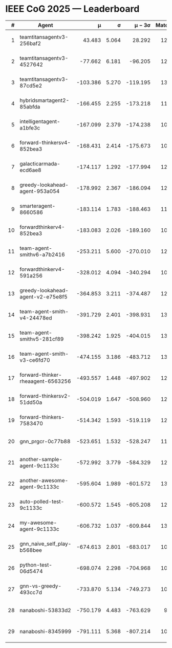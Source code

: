 # IEEE CoG 2025 — Leaderboard

| # | Agent | μ | σ | μ − 3σ | Matches | Updated |
|---:|---|---:|---:|---:|---:|---|
| 1 | teamtitansagentv3-256baf2 | 43.483 | 5.064 | 28.292 | 12960 | 2025-08-21 20:39 |
| 2 | teamtitansagentv3-4527642 | -77.662 | 6.181 | -96.205 | 12474 | 2025-08-21 20:39 |
| 3 | teamtitansagentv3-87cd5e2 | -103.386 | 5.270 | -119.195 | 13746 | 2025-08-21 20:39 |
| 4 | hybridsmartagent2-85abfda | -166.455 | 2.255 | -173.218 | 11349 | 2025-08-21 20:39 |
| 5 | intelligentagent-a1bfe3c | -167.099 | 2.379 | -174.238 | 10782 | 2025-08-21 20:39 |
| 6 | forward-thinkersv4-852bea3 | -168.431 | 2.414 | -175.673 | 10406 | 2025-08-21 20:39 |
| 7 | galacticarmada-ecd6ae8 | -174.117 | 1.292 | -177.994 | 12200 | 2025-08-21 20:39 |
| 8 | greedy-lookahead-agent-953a054 | -178.992 | 2.367 | -186.094 | 12378 | 2025-08-21 20:39 |
| 9 | smarteragent-8660586 | -183.114 | 1.783 | -188.463 | 11135 | 2025-08-21 20:39 |
| 10 | forwardthinkerv4-852bea3 | -183.083 | 2.026 | -189.160 | 10282 | 2025-08-21 20:39 |
| 11 | team-agent-smithv6-a7b2416 | -253.211 | 5.600 | -270.010 | 12380 | 2025-08-21 20:39 |
| 12 | forwardthinkerv4-591a256 | -328.012 | 4.094 | -340.294 | 10782 | 2025-08-21 20:39 |
| 13 | greedy-lookahead-agent-v2-e75e8f5 | -364.853 | 3.211 | -374.487 | 12758 | 2025-08-21 20:39 |
| 14 | team-agent-smith-v4-24478ed | -391.729 | 2.401 | -398.931 | 13262 | 2025-08-21 20:39 |
| 15 | team-agent-smithv5-281cf89 | -398.242 | 1.925 | -404.015 | 13100 | 2025-08-21 20:39 |
| 16 | team-agent-smith-v3-ce6fd70 | -474.155 | 3.186 | -483.712 | 13982 | 2025-08-21 20:39 |
| 17 | forward-thinker-rheaagent-6563256 | -493.557 | 1.448 | -497.902 | 12424 | 2025-08-21 20:39 |
| 18 | forward-thinkersv2-51dd50a | -504.019 | 1.647 | -508.960 | 12624 | 2025-08-21 20:39 |
| 19 | forward-thinkers-7583470 | -514.342 | 1.593 | -519.119 | 12000 | 2025-08-21 20:39 |
| 20 | gnn_prgcr-0c77b88 | -523.651 | 1.532 | -528.247 | 11750 | 2025-08-21 20:39 |
| 21 | another-sample-agent-9c1133c | -572.992 | 3.779 | -584.329 | 12820 | 2025-08-21 20:39 |
| 22 | another-awesome-agent-9c1133c | -595.604 | 1.989 | -601.572 | 13540 | 2025-08-21 20:39 |
| 23 | auto-polled-test-9c1133c | -600.572 | 1.545 | -605.208 | 12280 | 2025-08-21 20:39 |
| 24 | my-awesome-agent-9c1133c | -606.732 | 1.037 | -609.844 | 13100 | 2025-08-21 20:39 |
| 25 | gnn_naive_self_play-b568bee | -674.613 | 2.801 | -683.017 | 10320 | 2025-08-21 20:39 |
| 26 | python-test-06d5474 | -698.074 | 2.298 | -704.968 | 10720 | 2025-08-21 20:39 |
| 27 | gnn-vs-greedy-493cc7d | -733.870 | 5.134 | -749.273 | 10360 | 2025-08-21 20:39 |
| 28 | nanaboshi-53833d2 | -750.179 | 4.483 | -763.629 | 9980 | 2025-08-21 20:39 |
| 29 | nanaboshi-8345999 | -791.111 | 5.368 | -807.214 | 10550 | 2025-08-21 20:39 |
